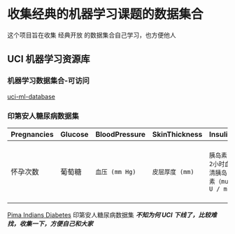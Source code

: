 # 收集经典的机器学习课题的数据集合

这个项目旨在收集 经典开放 的数据集合自己学习，也方便他人

## UCI 机器学习资源库

### 机器学习数据集合-可访问

[uci-ml-database](http://archive.ics.uci.edu/ml/machine-learning-databases/)

###  印第安人糖尿病数据集


| Pregnancies | Glucose | BloodPressure | SkinThickness | Insulin | BMI |DiabetesPedigreeFunction | Age | Outcome |
| ------ | ------ | ------ | ------ | ------ | ------ | ------ | ------ | ------ |
| 怀孕次数 | 葡萄糖 | `血压 (mm Hg)` | `皮层厚度 (mm)`  | `胰岛素 2小时血清胰岛素（mu U / ml` | `体重指数 （体重/身高）^2` | 糖尿病谱系功能 | `年龄 （岁）` | `类标变量 （0或1）` |

[Pima Indians Diabetes](./pima-indians-diabetes.csv) 印第安人糖尿病数据集 ***不知为何 UCI 下线了，比较难找，收集一下，方便自己和大家***


